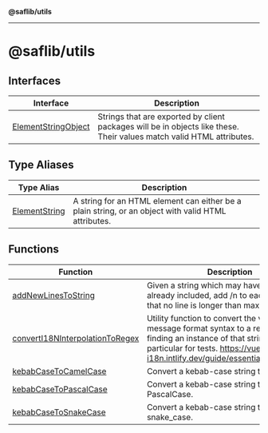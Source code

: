 **@saflib/utils**

***

# @saflib/utils

## Interfaces

| Interface | Description |
| ------ | ------ |
| [ElementStringObject](interfaces/ElementStringObject.md) | Strings that are exported by client packages will be in objects like these. Their values match valid HTML attributes. |

## Type Aliases

| Type Alias | Description |
| ------ | ------ |
| [ElementString](type-aliases/ElementString.md) | A string for an HTML element can either be a plain string, or an object with valid HTML attributes. |

## Functions

| Function | Description |
| ------ | ------ |
| [addNewLinesToString](functions/addNewLinesToString.md) | Given a string which may have newlines already included, add /n to each line such that no line is longer than maxLineWidth. |
| [convertI18NInterpolationToRegex](functions/convertI18NInterpolationToRegex.md) | Utility function to convert the vue-i18n message format syntax to a regex for finding an instance of that string, in particular for tests. https://vue-i18n.intlify.dev/guide/essentials/syntax.html |
| [kebabCaseToCamelCase](functions/kebabCaseToCamelCase.md) | Convert a kebab-case string to camelCase. |
| [kebabCaseToPascalCase](functions/kebabCaseToPascalCase.md) | Convert a kebab-case string to PascalCase. |
| [kebabCaseToSnakeCase](functions/kebabCaseToSnakeCase.md) | Convert a kebab-case string to snake_case. |

